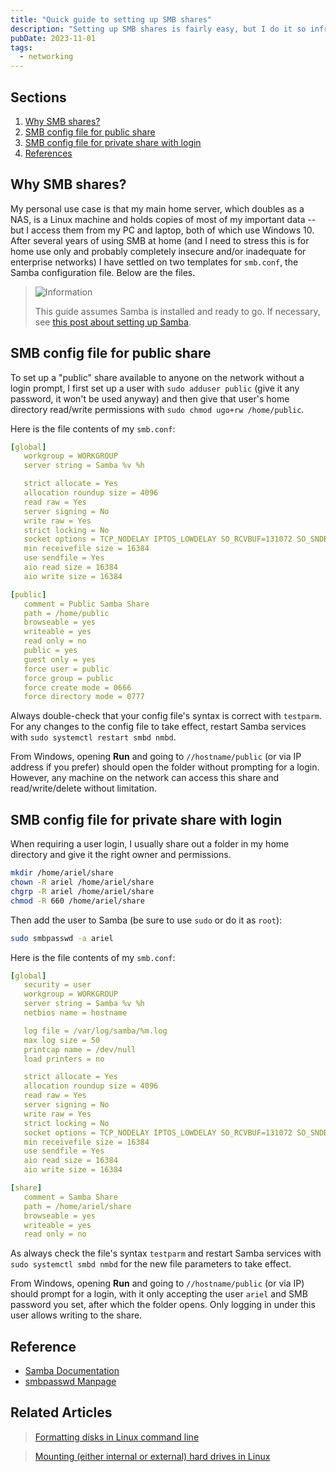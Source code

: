 ```yaml
---
title: "Quick guide to setting up SMB shares"
description: "Setting up SMB shares is fairly easy, but I do it so infrequently I often forget the steps and need to look them up anyway. So I made myself two sets of smb config files for quickly setting up shares, either public or with a login required."
pubDate: 2023-11-01
tags:
  - networking
---
```


## Sections

1. [Why SMB shares?](#why)
2. [SMB config file for public share](#public)
3. [SMB config file for private share with login](#private)
4. [References](#ref)

<div id='why' />

## Why SMB shares?

My personal use case is that my main home server, which doubles as a NAS, is a Linux machine and holds copies of most of my important data -- but I access them from my PC and laptop, both of which use Windows 10. After several years of using SMB at home (and I need to stress this is for home use only and probably completely insecure and/or inadequate for enterprise networks) I have settled on two templates for `smb.conf`, the Samba configuration file. Below are the files.

> <img src="/assets/info.svg" class="info" loading="lazy" decoding="async" alt="Information">
>
> This guide assumes Samba is installed and ready to go. If necessary, see <a href="setup-a-samba-share-on-linux-via-command-line" target="_blank">this post about setting up Samba</a>.

<div id='public' />

## SMB config file for public share

To set up a "public" share available to anyone on the network without a login prompt, I first set up a user with `sudo adduser public` (give it any password, it won't be used anyway) and then give that user's home directory read/write permissions with `sudo chmod ugo+rw /home/public`.

Here is the file contents of my `smb.conf`:

```yaml
[global]
   workgroup = WORKGROUP
   server string = Samba %v %h

   strict allocate = Yes
   allocation roundup size = 4096
   read raw = Yes
   server signing = No
   write raw = Yes
   strict locking = No
   socket options = TCP_NODELAY IPTOS_LOWDELAY SO_RCVBUF=131072 SO_SNDBUF=131072
   min receivefile size = 16384
   use sendfile = Yes
   aio read size = 16384
   aio write size = 16384

[public]
   comment = Public Samba Share
   path = /home/public
   browseable = yes
   writeable = yes
   read only = no
   public = yes
   guest only = yes
   force user = public
   force group = public
   force create mode = 0666
   force directory mode = 0777
```

Always double-check that your config file's syntax is correct with `testparm`. For any changes to the config file to take effect, restart Samba services with `sudo systemctl restart smbd nmbd`.

From Windows, opening **Run** and going to `//hostname/public` (or via IP address if you prefer) should open the folder without prompting for a login. However, any machine on the network can access this share and read/write/delete without limitation.

<div id='private' />

## SMB config file for private share with login

When requiring a user login, I usually share out a folder in my home directory and give it the right owner and permissions.

```bash
mkdir /home/ariel/share
chown -R ariel /home/ariel/share
chgrp -R ariel /home/ariel/share
chmod -R 660 /home/ariel/share
```

Then add the user to Samba (be sure to use `sudo` or do it as `root`):

```bash
sudo smbpasswd -a ariel
```

Here is the file contents of my `smb.conf`:

```yaml
[global]
   security = user
   workgroup = WORKGROUP
   server string = Samba %v %h
   netbios name = hostname

   log file = /var/log/samba/%m.log
   max log size = 50
   printcap name = /dev/null
   load printers = no

   strict allocate = Yes
   allocation roundup size = 4096
   read raw = Yes
   server signing = No
   write raw = Yes
   strict locking = No
   socket options = TCP_NODELAY IPTOS_LOWDELAY SO_RCVBUF=131072 SO_SNDBUF=131072
   min receivefile size = 16384
   use sendfile = Yes
   aio read size = 16384
   aio write size = 16384

[share]
   comment = Samba Share
   path = /home/ariel/share
   browseable = yes
   writeable = yes
   read only = no
```

As always check the file's syntax `testparm` and restart Samba services with `sudo systemctl smbd nmbd` for the new file parameters to take effect.

From Windows, opening **Run** and going to `//hostname/public` (or via IP) should prompt for a login, with it only accepting the user `ariel` and SMB password you set, after which the folder opens. Only logging in under this user allows writing to the share.

<div id='ref' />

## Reference

- <a href="https://www.samba.org/samba/docs" target="_blank" rel="noopener noreferrer">Samba Documentation</a>
- <a href="https://www.samba.org/samba/docs/current/man-html/smbpasswd.8.html" target="_blank" rel="noopener noreferrer">smbpasswd Manpage</a>

## Related Articles

> [Formatting disks in Linux command line](/blog/formatting-on-linux/)

> [Mounting (either internal or external) hard drives in Linux](/blog/mounting-hard-drives-in-linux/)